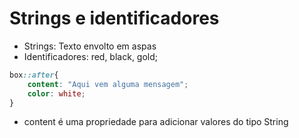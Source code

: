 # Strings e identificadores

* Strings: Texto envolto em aspas
* Identificadores: red, black, gold;

```css
box::after{
    content: "Aqui vem alguma mensagem";
    color: white;
}
```

* content é uma propriedade para adicionar valores do tipo String